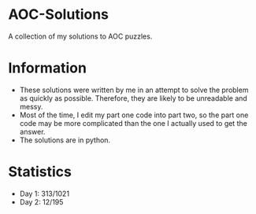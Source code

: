 # AOC-Solutions
A collection of my solutions to AOC puzzles. 

# Information

- These solutions were written by me in an attempt to solve the problem as quickly as possible. Therefore, they are likely to be unreadable and messy.
- Most of the time, I edit my part one code into part two, so the part one code may be more complicated than the one I actually used to get the answer.
- The solutions are in python.

# Statistics

- Day 1: 313/1021
- Day 2: 12/195
